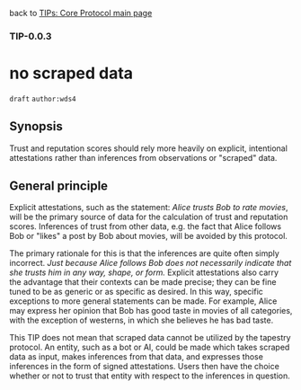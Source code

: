 back to [TIPs: Core Protocol main page](https://github.com/wds4/tapestry-protocol/blob/main/tips/core-protocol/README.md)

### TIP-0.0.3
no scraped data
=====

`draft` `author:wds4`

## Synopsis

Trust and reputation scores should rely more heavily on explicit, intentional attestations rather than inferences from observations or "scraped" data.

## General principle

Explicit attestations, such as the statement: *Alice trusts Bob to rate movies*, will be the primary source of data for the calculation of trust and reputation scores. Inferences of trust from other data, e.g. the fact that Alice follows Bob or "likes" a post by Bob about movies, will be avoided by this protocol.

The primary rationale for this is that the inferences are quite often simply incorrect. *Just because Alice follows Bob does not necessarily indicate that she trusts him in any way, shape, or form.* Explicit attestations also carry the advantage that their contexts can be made precise; they can be fine tuned to be as generic or as specific as desired. In this way, specific exceptions to more general statements can be made. For example, Alice may express her opinion that Bob has good taste in movies of all categories, with the exception of westerns, in which she believes he has bad taste.

This TIP does not mean that scraped data cannot be utilized by the tapestry protocol. An entity, such as a bot or AI, could be made which takes scraped data as input, makes inferences from that data, and expresses those inferences in the form of signed attestations. Users then have the choice whether or not to trust that entity with respect to the inferences in question.
